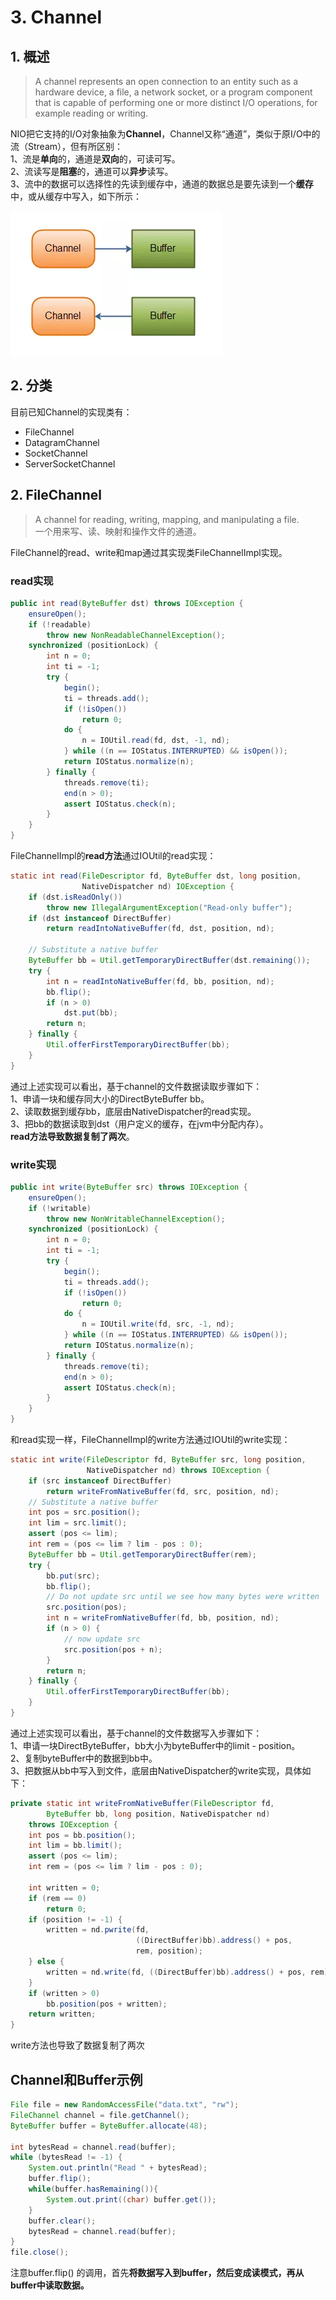 # 3. Channel

## 1. 概述

> A channel represents an open connection to an entity such as a hardware device, a file, a network socket, or a program component that is capable of performing one or more distinct I/O operations, for example reading or writing.

NIO把它支持的I/O对象抽象为**Channel**，Channel又称“通道”，类似于原I/O中的流（Stream），但有所区别：  
 1、流是**单向**的，通道是**双向**的，可读可写。  
 2、流读写是**阻塞**的，通道可以**异步**读写。  
 3、流中的数据可以选择性的先读到缓存中，通道的数据总是要先读到一个**缓存**中，或从缓存中写入，如下所示：

![](../../../.gitbook/assets/image%20%28299%29.png)

## 2. 分类

目前已知Channel的实现类有：

* FileChannel
* DatagramChannel
* SocketChannel
* ServerSocketChannel

## **2. FileChannel**

> A channel for reading, writing, mapping, and manipulating a file.  
>  一个用来写、读、映射和操作文件的通道。

FileChannel的read、write和map通过其实现类FileChannelImpl实现。

### **read实现**

```java
public int read(ByteBuffer dst) throws IOException {
    ensureOpen();
    if (!readable)
        throw new NonReadableChannelException();
    synchronized (positionLock) {
        int n = 0;
        int ti = -1;
        try {
            begin();
            ti = threads.add();
            if (!isOpen())
                return 0;
            do {
                n = IOUtil.read(fd, dst, -1, nd);
            } while ((n == IOStatus.INTERRUPTED) && isOpen());
            return IOStatus.normalize(n);
        } finally {
            threads.remove(ti);
            end(n > 0);
            assert IOStatus.check(n);
        }
    }
}
```

FileChannelImpl的**read方法**通过IOUtil的read实现：

```java
static int read(FileDescriptor fd, ByteBuffer dst, long position,
                NativeDispatcher nd) IOException {
    if (dst.isReadOnly())
        throw new IllegalArgumentException("Read-only buffer");
    if (dst instanceof DirectBuffer)
        return readIntoNativeBuffer(fd, dst, position, nd);

    // Substitute a native buffer
    ByteBuffer bb = Util.getTemporaryDirectBuffer(dst.remaining());
    try {
        int n = readIntoNativeBuffer(fd, bb, position, nd);
        bb.flip();
        if (n > 0)
            dst.put(bb);
        return n;
    } finally {
        Util.offerFirstTemporaryDirectBuffer(bb);
    }
}
```

通过上述实现可以看出，基于channel的文件数据读取步骤如下：  
 1、申请一块和缓存同大小的DirectByteBuffer bb。  
 2、读取数据到缓存bb，底层由NativeDispatcher的read实现。  
 3、把bb的数据读取到dst（用户定义的缓存，在jvm中分配内存）。  
 **read方法导致数据复制了两次**。

### **write实现**

```java
public int write(ByteBuffer src) throws IOException {
    ensureOpen();
    if (!writable)
        throw new NonWritableChannelException();
    synchronized (positionLock) {
        int n = 0;
        int ti = -1;
        try {
            begin();
            ti = threads.add();
            if (!isOpen())
                return 0;
            do {
                n = IOUtil.write(fd, src, -1, nd);
            } while ((n == IOStatus.INTERRUPTED) && isOpen());
            return IOStatus.normalize(n);
        } finally {
            threads.remove(ti);
            end(n > 0);
            assert IOStatus.check(n);
        }
    }
}
```

和read实现一样，FileChannelImpl的write方法通过IOUtil的write实现：

```java
static int write(FileDescriptor fd, ByteBuffer src, long position,
                 NativeDispatcher nd) throws IOException {
    if (src instanceof DirectBuffer)
        return writeFromNativeBuffer(fd, src, position, nd);
    // Substitute a native buffer
    int pos = src.position();
    int lim = src.limit();
    assert (pos <= lim);
    int rem = (pos <= lim ? lim - pos : 0);
    ByteBuffer bb = Util.getTemporaryDirectBuffer(rem);
    try {
        bb.put(src);
        bb.flip();
        // Do not update src until we see how many bytes were written
        src.position(pos);
        int n = writeFromNativeBuffer(fd, bb, position, nd);
        if (n > 0) {
            // now update src
            src.position(pos + n);
        }
        return n;
    } finally {
        Util.offerFirstTemporaryDirectBuffer(bb);
    }
}
```

通过上述实现可以看出，基于channel的文件数据写入步骤如下：  
 1、申请一块DirectByteBuffer，bb大小为byteBuffer中的limit - position。  
 2、复制byteBuffer中的数据到bb中。  
 3、把数据从bb中写入到文件，底层由NativeDispatcher的write实现，具体如下：

```java
private static int writeFromNativeBuffer(FileDescriptor fd, 
        ByteBuffer bb, long position, NativeDispatcher nd)
    throws IOException {
    int pos = bb.position();
    int lim = bb.limit();
    assert (pos <= lim);
    int rem = (pos <= lim ? lim - pos : 0);

    int written = 0;
    if (rem == 0)
        return 0;
    if (position != -1) {
        written = nd.pwrite(fd,
                            ((DirectBuffer)bb).address() + pos,
                            rem, position);
    } else {
        written = nd.write(fd, ((DirectBuffer)bb).address() + pos, rem);
    }
    if (written > 0)
        bb.position(pos + written);
    return written;
}
```

write方法也导致了数据复制了两次

## Channel和Buffer示例

```java
File file = new RandomAccessFile("data.txt", "rw");
FileChannel channel = file.getChannel();
ByteBuffer buffer = ByteBuffer.allocate(48);

int bytesRead = channel.read(buffer);
while (bytesRead != -1) {
    System.out.println("Read " + bytesRead);
    buffer.flip();
    while(buffer.hasRemaining()){
        System.out.print((char) buffer.get());
    }
    buffer.clear();
    bytesRead = channel.read(buffer);
}
file.close();
```

注意buffer.flip\(\) 的调用，首先**将数据写入到buffer，然后变成读模式，再从buffer中读取数据。**

